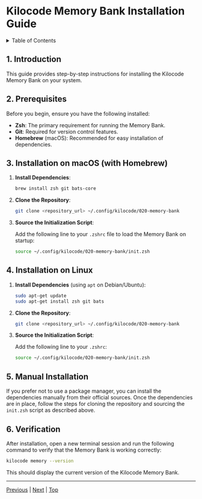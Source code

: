 # Kilocode Memory Bank Installation Guide

<details>
<summary>Table of Contents</summary>

- [1. Introduction](#1-introduction)
- [2. Prerequisites](#2-prerequisites)
- [3. Installation on macOS (with Homebrew)](#3-installation-on-macos-with-homebrew)
- [4. Installation on Linux](#4-installation-on-linux)
- [5. Manual Installation](#5-manual-installation)
- [6. Verification](#6-verification)

</details>

## 1. Introduction

This guide provides step-by-step instructions for installing the Kilocode Memory Bank on your system.

## 2. Prerequisites

Before you begin, ensure you have the following installed:

- **Zsh**: The primary requirement for running the Memory Bank.
- **Git**: Required for version control features.
- **Homebrew** (macOS): Recommended for easy installation of dependencies.

## 3. Installation on macOS (with Homebrew)

1.  **Install Dependencies**:

    ```sh
    brew install zsh git bats-core
    ```

2.  **Clone the Repository**:

    ```sh
    git clone <repository_url> ~/.config/kilocode/020-memory-bank
    ```

3.  **Source the Initialization Script**:

    Add the following line to your `.zshrc` file to load the Memory Bank on startup:

    ```sh
    source ~/.config/kilocode/020-memory-bank/init.zsh
    ```

## 4. Installation on Linux

1.  **Install Dependencies** (using `apt` on Debian/Ubuntu):

    ```sh
    sudo apt-get update
    sudo apt-get install zsh git bats
    ```

2.  **Clone the Repository**:

    ```sh
    git clone <repository_url> ~/.config/kilocode/020-memory-bank
    ```

3.  **Source the Initialization Script**:

    Add the following line to your `.zshrc`:

    ```sh
    source ~/.config/kilocode/020-memory-bank/init.zsh
    ```

## 5. Manual Installation

If you prefer not to use a package manager, you can install the dependencies manually from their official sources. Once the dependencies are in place, follow the steps for cloning the repository and sourcing the `init.zsh` script as described above.

## 6. Verification

After installation, open a new terminal session and run the following command to verify that the Memory Bank is working correctly:

```sh
kilocode memory --version
```

This should display the current version of the Kilocode Memory Bank.

---
[Previous](./000-index.md) | [Next](./000-index.md) | [Top](./000-index.md)
